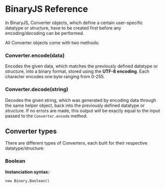 # BinaryJS Reference
In BinaryJS, Converter objects, which define a certain user-specific datatype or structure, have to be created first before any encoding/decoding can be performed.

All Converter objects come with two methods:
### Converter.encode(data)
Encodes the given data, which matches the previously defined datatype or structure, into a binary format, stored using the **UTF-8 encoding**. Each character encodes one byte ranging from 0-255.
### Converter.decode(string)
Decodes the given string, which was generated by encoding data through the same helper object, back into the previously defined datatype or structure. If no errors are made, this output will be exactly equal to the input passed to the `Converter.encode` method.

## Converter types

There are different types of Converters, each built for their respective datatype/structure:
### Boolean
**Instanciation syntax:**
```
new Binary.Boolean()
```
